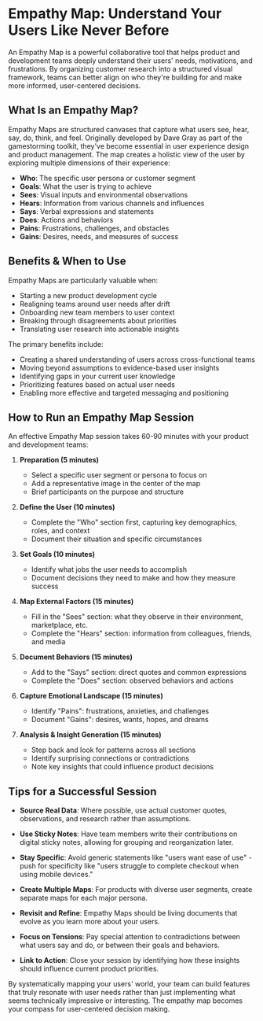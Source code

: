 # Empathy Map: Understand Your Users Like Never Before

An Empathy Map is a powerful collaborative tool that helps product and development teams deeply understand their users' needs, motivations, and frustrations. By organizing customer research into a structured visual framework, teams can better align on who they're building for and make more informed, user-centered decisions.

## What Is an Empathy Map?

Empathy Maps are structured canvases that capture what users see, hear, say, do, think, and feel. Originally developed by Dave Gray as part of the gamestorming toolkit, they've become essential in user experience design and product management. The map creates a holistic view of the user by exploring multiple dimensions of their experience:

- **Who**: The specific user persona or customer segment
- **Goals**: What the user is trying to achieve
- **Sees**: Visual inputs and environmental observations
- **Hears**: Information from various channels and influences
- **Says**: Verbal expressions and statements
- **Does**: Actions and behaviors
- **Pains**: Frustrations, challenges, and obstacles
- **Gains**: Desires, needs, and measures of success

## Benefits & When to Use

Empathy Maps are particularly valuable when:

- Starting a new product development cycle
- Realigning teams around user needs after drift
- Onboarding new team members to user context
- Breaking through disagreements about priorities
- Translating user research into actionable insights

The primary benefits include:

- Creating a shared understanding of users across cross-functional teams
- Moving beyond assumptions to evidence-based user insights
- Identifying gaps in your current user knowledge
- Prioritizing features based on actual user needs
- Enabling more effective and targeted messaging and positioning

## How to Run an Empathy Map Session

An effective Empathy Map session takes 60-90 minutes with your product and development teams:

1. **Preparation (5 minutes)**
   - Select a specific user segment or persona to focus on
   - Add a representative image in the center of the map
   - Brief participants on the purpose and structure

2. **Define the User (10 minutes)**
   - Complete the "Who" section first, capturing key demographics, roles, and context
   - Document their situation and specific circumstances

3. **Set Goals (10 minutes)**
   - Identify what jobs the user needs to accomplish
   - Document decisions they need to make and how they measure success

4. **Map External Factors (15 minutes)**
   - Fill in the "Sees" section: what they observe in their environment, marketplace, etc.
   - Complete the "Hears" section: information from colleagues, friends, and media

5. **Document Behaviors (15 minutes)**
   - Add to the "Says" section: direct quotes and common expressions
   - Complete the "Does" section: observed behaviors and actions

6. **Capture Emotional Landscape (15 minutes)**
   - Identify "Pains": frustrations, anxieties, and challenges
   - Document "Gains": desires, wants, hopes, and dreams

7. **Analysis & Insight Generation (15 minutes)**
   - Step back and look for patterns across all sections
   - Identify surprising connections or contradictions
   - Note key insights that could influence product decisions

## Tips for a Successful Session

- **Source Real Data**: Where possible, use actual customer quotes, observations, and research rather than assumptions.

- **Use Sticky Notes**: Have team members write their contributions on digital sticky notes, allowing for grouping and reorganization later.

- **Stay Specific**: Avoid generic statements like "users want ease of use" - push for specificity like "users struggle to complete checkout when using mobile devices."

- **Create Multiple Maps**: For products with diverse user segments, create separate maps for each major persona.

- **Revisit and Refine**: Empathy Maps should be living documents that evolve as you learn more about your users.

- **Focus on Tensions**: Pay special attention to contradictions between what users say and do, or between their goals and behaviors.

- **Link to Action**: Close your session by identifying how these insights should influence current product priorities.

By systematically mapping your users' world, your team can build features that truly resonate with user needs rather than just implementing what seems technically impressive or interesting. The empathy map becomes your compass for user-centered decision making.